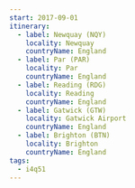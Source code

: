 ```yaml
---
start: 2017-09-01
itinerary:
  - label: Newquay (NQY)
    locality: Newquay
    countryName: England
  - label: Par (PAR)
    locality: Par
    countryName: England
  - label: Reading (RDG)
    locality: Reading
    countryName: England
  - label: Gatwick (GTW)
    locality: Gatwick Airport
    countryName: England
  - label: Brighton (BTN)
    locality: Brighton
    countryName: England
tags:
  - i4q51
---
```

